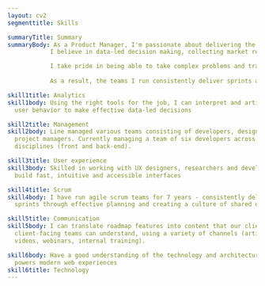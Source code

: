 ```yaml
---
layout: cv2
segmenttitle: Skills

summaryTitle: Summary
summaryBody: As a Product Manager, I'm passionate about delivering the most intuitive and accessible user experiences for both B2B and B2C audiences. 
            I believe in data-led decision making, collecting market research, user testing and analytics to build and then iterate on a product.

            I take pride in being able to take complex problems and translate them into simple concepts that my team can deliver and our clients can understand.
            
            As a result, the teams I run consistently deliver sprints and roadmap features through clear communication, effective planning and a culture of shared ownership.

skill1title: Analytics
skill1body: Using the right tools for the job, I can interpret and articulate
  user behavior to make effective data-led decisions

skill2title: Management
skill2body: Line managed various teams consisting of developers, designers and
  project managers. Currently managing a team of six developers across various
  disciplines (front and back-end).

skill3title: User experience
skill3body: Skilled in working with UX designers, researchers and developers to
  build fast, intuitive and accessible interfaces

skill4title: Scrum
skill4body: I have run agile scrum teams for 7 years - consistently delivering
  sprints through effective planning and creating a culture of shared ownership.

skill5title: Communication
skill5body: I can translate roadmap features into content that our clients and
  client-facing teams can understand, using a variety of channels (articles,
  videos, webinars, internal training).

skill6body: Have a good understanding of the technology and architecture that
  powers modern web experiences
skill6title: Technology
---
```

